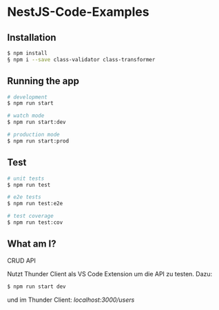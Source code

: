 # NestJS-Code-Examples
## Installation

```bash
$ npm install
§ npm i --save class-validator class-transformer
```

## Running the app

```bash
# development
$ npm run start

# watch mode
$ npm run start:dev

# production mode
$ npm run start:prod
```

## Test

```bash
# unit tests
$ npm run test

# e2e tests
$ npm run test:e2e

# test coverage
$ npm run test:cov
```

## What am I?

CRUD API

Nutzt Thunder Client als VS Code Extension um die API zu testen.
Dazu:
```bash
$ npm run start dev
```
und im Thunder Client:
_localhost:3000/users_

